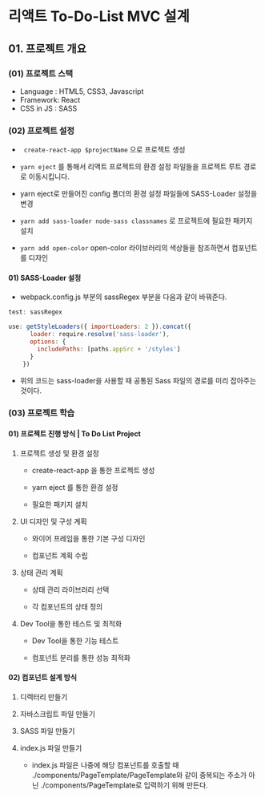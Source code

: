 # 리액트 To-Do-List MVC 설계

## 01. 프로젝트 개요

### (01) 프로젝트 스택

- Language : HTML5, CSS3, Javascript
- Framework: React
- CSS in JS : SASS

### (02) 프로젝트 설정

- ``` create-react-app $projectName``` 으로 프로젝트 생성

- ``` yarn eject ``` 를 통해서 리액트 프로젝트의 환경 설정 파일들을 프로젝트 루트 경로로 이동시킵니다.

- yarn eject로 만들어진 config 폴더의 환경 설정 파일들에 SASS-Loader 설정을 변경

- ``` yarn add sass-loader node-sass classnames ``` 로 프로젝트에 필요한 패키지 설치

- ``` yarn add open-color ``` open-color 라이브러리의 색상들을 참조하면서 컴포넌트를 디자인

#### 01) SASS-Loader 설정

- webpack.config.js 부분의 sassRegex 부분을 다음과 같이 바꿔준다.
```javascript
test: sassRegex

use: getStyleLoaders({ importLoaders: 2 }).concat({
      loader: require.resolve('sass-loader'),
      options: {
        includePaths: [paths.appSrc + '/styles']
      }
    })
```
- 위의 코드는 sass-loader을 사용할 때 공통된 Sass 파일의 경로를 미리 잡아주는 것이다.

### (03) 프로젝트 학습

#### 01) 프로젝트 진행 방식 | To Do List Project

01. 프로젝트 생성 및 환경 설정

    - create-react-app 을 통한 프로젝트 생성

    - yarn eject 를 통한 환경 설정

    - 필요한 패키지 설치

02. UI 디자인 및 구성 계획

    - 와이어 프레임을 통한 기본 구성 디자인

    - 컴포넌트 계획 수립

03. 상태 관리 계획

    - 상태 관리 라이브러리 선택

    - 각 컴포넌트의 상태 정의

04. Dev Tool을 통한 테스트 및 최적화

    - Dev Tool을 통한 기능 테스트

    - 컴포넌트 분리를 통한 성능 최적화


#### 02) 컴포넌트 설계 방식

01. 디렉터리 만들기

02. 자바스크립트 파일 만들기

03. SASS 파일 만들기

04. index.js 파일 만들기

    - index.js 파일은 나중에 해당 컴포넌트를 호출할 때 ./components/PageTemplate/PageTemplate와 같이 중복되는 주소가 아닌 ./components/PageTemplate로 입력하기 위해 만든다.